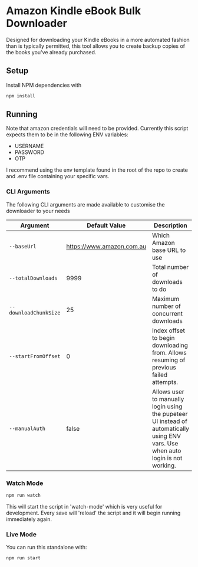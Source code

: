 # Amazon Kindle eBook Bulk Downloader

Designed for downloading your Kindle eBooks in a more automated fashion than is typically permitted, this tool allows you to create backup copies of the books you've already purchased.

## Setup

Install NPM dependencies with

```bash
npm install
```

## Running

Note that amazon credentials will need to be provided. Currently this script expects them to be in the following ENV variables:

-   USERNAME
-   PASSWORD
-   OTP

I recommend using the env template found in the root of the repo to create and .env file containing your specific vars.

### CLI Arguments

The following CLI arguments are made available to customise the downloader to your needs

| Argument              | Default Value             | Description                                                                                                                      |
| --------------------- | ------------------------- | -------------------------------------------------------------------------------------------------------------------------------- |
| `--baseUrl`           | https://www.amazon.com.au | Which Amazon base URL to use                                                                                                     |
| `--totalDownloads`    | 9999                      | Total number of downloads to do                                                                                                  |
| `--downloadChunkSize` | 25                        | Maximum number of concurrent downloads                                                                                           |
| `--startFromOffset`   | 0                         | Index offset to begin downloading from. Allows resuming of previous failed attempts.                                             |
| `--manualAuth`        | false                     | Allows user to manually login using the pupeteer UI instead of automatically using ENV vars. Use when auto login is not working. |

### Watch Mode

```bash
npm run watch
```

This will start the script in 'watch-mode' which is very useful for development. Every save will 'reload' the script and it will begin running immediately again.

### Live Mode

You can run this standalone with:

```bash
npm run start
```
